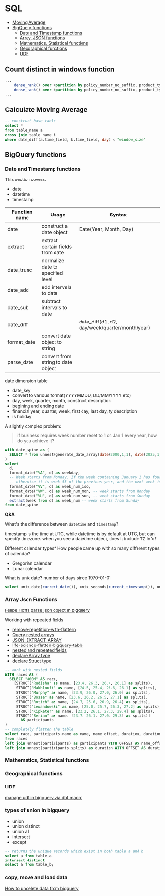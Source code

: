 # SQL

- [Moving Average](#calculate-moving-average)
- [BigQuery functions](#bigquery-functions)
    - [Date and Timestamp functions](#date-and-timestamp-functions)
    - [Array, JSON functions](#array-json-functions)
    - [Mathematics, Statistical functions](#mathematics-statistical-functions)
    - [Geographical functions](#geography-functions)
    - [UDF](#udf)


## Count distinct in windows function
```sql
...
    dense_rank() over (partition by policy_number_no_suffix, product_type order by policy_number asc) +
	dense_rank() over (partition by policy_number_no_suffix, product_type order by policy_number desc) - 1 as suffix_cnt
...

```

## Calculate Moving Average

```sql
-- construct base table 
select *
from table_name a 
cross join table_name b
where date_diff(a.time_field, b.time_field, day) < "window_size"

```

## BigQuery functions

### Date and Timestamp functions

This section covers:
- date
- datetime
- timestamp

|Function name| Usage| Syntax|
|----|-----|----|
|date | construct a date object | Date(Year, Month, Day)
|extract| extract certain fields from date | 
|date_trunc | normalize date to specified level
|date_add | add intervals to date|
|date_sub | subtract intervals to date
|date_diff | | date_diff(d1, d2, day/week/quarter/month/year)
|format_date| convert date object to string
|parse_date | convert from string to date object


date dimension table 
- date_key
- convert to various format(YYYYMMDD, DD/MM/YYYY etc)
- day, week, quarter, month, construct description
- begining and ending date
- financial year, quarter, week, first day, last day, fy description
- is holiday 

A slightly complex problem:
> if business requires week number reset to 1 on Jan 1 every year, how do you achieve it?

```sql
with date_spine as (
  SELECT * from unnest(generate_date_array(date(2000,1,1), date(2025,1,1),INTERVAL 1 YEAR)) as d
)
select 
  d, 
  format_date("%A", d) as weekday,
  -- Week starts from Monday. If the week containing January 1 has four or more days in the new year, then it is week 1; 
  -- otherwise it is week 53 of the previous year, and the next week is week 1.
  format_date("%V", d) as week_num_iso,
  format_date("%W", d) as week_num_mon, -- week starts from Monday
  format_date("%U", d) as week_num_sun, -- week starts from Sunday
  extract(week from d) as week_num -- week starts from Sunday
from date_spine

```

**Q&A**

What's the difference between `datetime` and `timestamp`?

timestamp is the time at UTC, while datetime is by default at UTC, but can specify timezone.
when you see a datetime object, does it include TZ info?

Different calendar types? How people came up with so many different types of calendar?
- Gregorian calendar
- Lunar calendar

What is unix date? number of days since 1970-01-01

```sql
select unix_date(current_date()), unix_seconds(current_timestamp()), unix_millis(current_timestamp())
```

### Array Json Functions

[Felipe Hoffa parse json object in bigquery](https://stackoverflow.com/a/34890340)

Working with repeated fields

- [remove-repetition-with-flattern](https://cloud.google.com/bigquery/docs/reference/standard-sql/migrating-from-legacy-sql#removing_repetition_with_flatten)
- [Query nested arrays](https://cloud.google.com/bigquery/docs/reference/standard-sql/arrays#querying_nested_arrays)
- [JSON_EXTRACT_ARRAY](https://cloud.google.com/bigquery/docs/reference/standard-sql/json_functions#json_extract_array)
- [life-science-flatten-bigquery-table](https://cloud.google.com/life-sciences/docs/how-tos/flatten-bigquery-table)
- [nested and repeated fields](https://cloud.google.com/bigquery/docs/nested-repeated)
- [declare Array type](https://cloud.google.com/bigquery/docs/reference/standard-sql/data-types#array_type)
- [declare Struct type](https://cloud.google.com/bigquery/docs/reference/standard-sql/data-types#declaring_a_struct_type)

```sql
-- work with nested fields
WITH races AS (
  SELECT "800M" AS race,
    [STRUCT("Rudisha" as name, [23.4, 26.3, 26.4, 26.1] as splits),
     STRUCT("Makhloufi" as name, [24.5, 25.4, 26.6, 26.1] as splits),
     STRUCT("Murphy" as name, [23.9, 26.0, 27.0, 26.0] as splits),
     STRUCT("Bosse" as name, [23.6, 26.2, 26.5, 27.1] as splits),
     STRUCT("Rotich" as name, [24.7, 25.6, 26.9, 26.4] as splits),
     STRUCT("Lewandowski" as name, [25.0, 25.7, 26.3, 27.2] as splits),
     STRUCT("Kipketer" as name, [23.2, 26.1, 27.3, 29.4] as splits),
     STRUCT("Berian" as name, [23.7, 26.1, 27.0, 29.3] as splits)]
       AS participants
)
-- completely flatten the table
select race, participants.name as name, name_offset, duration, duration_offset
from races
left join unnest(participants) as participants WITH OFFSET AS name_offset
left join unnest(participants.splits) as duration WITH OFFSET AS duration_offset 

```

### Mathematics, Statistical functions

### Geographical functions

### UDF

[manage udf in bigquery via dbt macro](https://discourse.getdbt.com/t/using-dbt-to-manage-user-defined-functions/18/10?u=alex_unsw  )

### types of union in bigquery

- union
- union distinct
- union all
- intersect
- except

```sql
-- returns the unique records which exist in both table a and b
select a from table_a
intersect distinct
select a from table_b;


```
### copy, move and load data

[How to undelete data from bigquery](https://stackoverflow.com/questions/27537720/how-can-i-undelete-a-bigquery-table)
